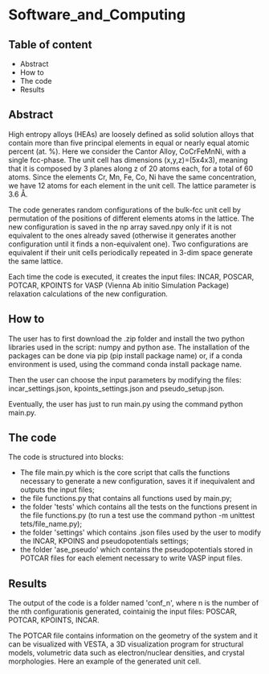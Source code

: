 # Software_and_Computing
## Table of content 
- Abstract
- How to
- The code 
- Results
## Abstract
High entropy alloys (HEAs) are loosely defined as solid solution alloys that contain more than five principal elements in equal or nearly equal atomic percent (at. %). 
Here we consider the Cantor Alloy, CoCrFeMnNi, with a single fcc-phase. The unit cell has dimensions (x,y,z)=(5x4x3), meaning that it is composed by 3 planes along z of 20 atoms each, for a total of 60 atoms. Since the elements Cr, Mn, Fe, Co, Ni have the same concentration, we have 12 atoms for each element in the unit cell.
The lattice parameter is 3.6 Å.

The code generates random configurations of the bulk-fcc unit cell by permutation of the positions of different elements atoms in the lattice. The new configuration is saved in the np array saved.npy only if it is not equivalent to the ones already saved (otherwise it generates another configuration until it finds a non-equivalent one). Two configurations are equivalent if their unit cells periodically repeated in 3-dim space generate the same lattice.

Each time the code is executed, it creates the input files: INCAR, POSCAR, POTCAR, KPOINTS for VASP (Vienna Ab initio Simulation Package) relaxation calculations of the new configuration.

## How to
The user has to first download the .zip folder and install the two python libraries used in the script: numpy and python ase. The installation of the packages can be done via pip (pip install package name) or, if a conda environment is used, using the command conda install package name.

Then the user can choose the input parameters by modifying the files: incar_settings.json, kpoints_settings.json and pseudo_setup.json.

Eventually, the user has just to run main.py using the command python main.py.


## The code
The code is structured into blocks:
- The file main.py which is the core script that calls the functions necessary to generate a new configuration, saves it if inequivalent and outputs the input files;
- the file functions.py that contains all functions used by main.py;
- the folder 'tests' which contains all the tests on the functions present in the file functions.py (to run a test use the command python -m unittest tets/file_name.py);
- the folder 'settings' which contains .json files used by the user to modify the INCAR, KPOINS and pseudopotentials settings;
- the folder 'ase_pseudo' which contains the pseudopotentials stored in POTCAR files for each element necessary to write VASP input files.

## Results
The output of the code is a folder named 'conf_n', where n is the number of the nth configurationis generated, cointainig the input files: POSCAR, POTCAR, KPOINTS, INCAR.

The POTCAR file contains information on the geometry of the system and it can be visualized with VESTA, a 3D visualization program for structural models, volumetric data such as electron/nuclear densities, and crystal morphologies.
Here an example of the generated unit cell.